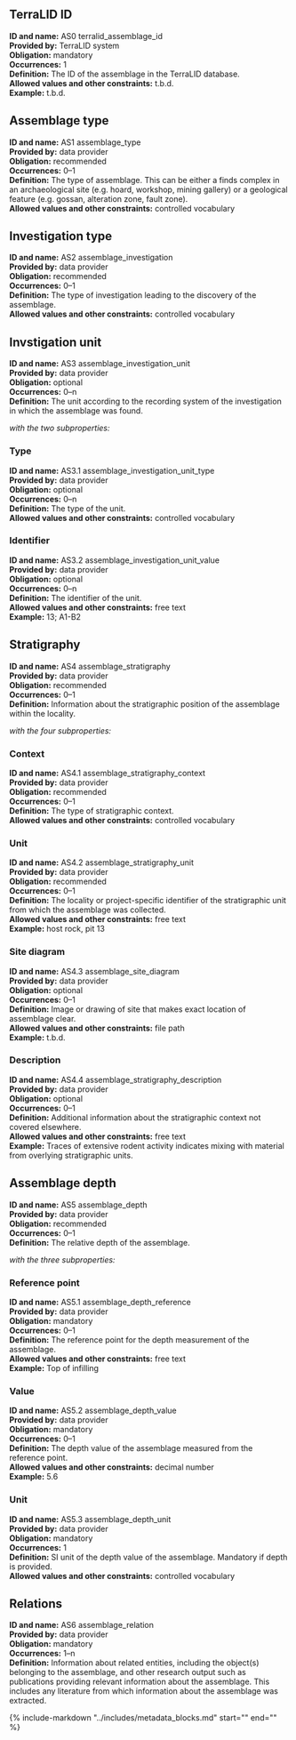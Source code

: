 ## TerraLID ID
**ID and name:** AS0 terralid_assemblage_id  
**Provided by:** TerraLID system  
**Obligation:** mandatory  
**Occurrences:** 1  
**Definition:** The ID of the assemblage in the TerraLID database.  
**Allowed values and other constraints:** t.b.d.  
**Example:** t.b.d.  

## Assemblage type
**ID and name:** AS1 assemblage_type  
**Provided by:** data provider  
**Obligation:** recommended  
**Occurrences:** 0–1  
**Definition:** The type of assemblage. This can be either a finds complex in an archaeological site (e.g. hoard, workshop, mining gallery) or a geological feature (e.g. gossan, alteration zone, fault zone).  
**Allowed values and other constraints:** controlled vocabulary  

## Investigation type
**ID and name:** AS2 assemblage_investigation  
**Provided by:** data provider  
**Obligation:** recommended  
**Occurrences:** 0–1  
**Definition:** The type of investigation leading to the discovery of the assemblage.  
**Allowed values and other constraints:** controlled vocabulary

## Invstigation unit
**ID and name:** AS3 assemblage_investigation_unit  
**Provided by:** data provider  
**Obligation:** optional  
**Occurrences:** 0–n  
**Definition:** The unit according to the recording system of the investigation in which the assemblage was found.  

*with the two subproperties:*  

### Type
**ID and name:** AS3.1 assemblage_investigation_unit_type  
**Provided by:** data provider  
**Obligation:** optional  
**Occurrences:** 0–n  
**Definition:** The type of the unit.  
**Allowed values and other constraints:** controlled vocabulary  

### Identifier
**ID and name:** AS3.2 assemblage_investigation_unit_value  
**Provided by:** data provider  
**Obligation:** optional  
**Occurrences:** 0–n  
**Definition:** The identifier of the unit.  
**Allowed values and other constraints:** free text  
**Example:** 13; A1-B2  

## Stratigraphy
**ID and name:** AS4 assemblage_stratigraphy  
**Provided by:** data provider  
**Obligation:** recommended  
**Occurrences:** 0–1  
**Definition:** Information about the stratigraphic position of the assemblage within the locality.  

*with the four subproperties:*  

### Context
**ID and name:** AS4.1 assemblage_stratigraphy_context  
**Provided by:** data provider  
**Obligation:** recommended  
**Occurrences:** 0–1  
**Definition:** The type of stratigraphic context.  
**Allowed values and other constraints:** controlled vocabulary  

### Unit
**ID and name:** AS4.2 assemblage_stratigraphy_unit  
**Provided by:** data provider  
**Obligation:** recommended  
**Occurrences:** 0–1  
**Definition:** The locality or project-specific identifier of the stratigraphic unit from which the assemblage was collected.  
**Allowed values and other constraints:** free text  
**Example:** host rock, pit 13  

### Site diagram
**ID and name:** AS4.3 assemblage_site_diagram  
**Provided by:** data provider  
**Obligation:** optional  
**Occurrences:** 0–1  
**Definition:** Image or drawing of site that makes exact location of assemblage clear.  
**Allowed values and other constraints:** file path  
**Example:** t.b.d.  

### Description
**ID and name:** AS4.4 assemblage_stratigraphy_description  
**Provided by:** data provider  
**Obligation:** optional  
**Occurrences:** 0–1  
**Definition:** Additional information about the stratigraphic context not covered elsewhere.  
**Allowed values and other constraints:** free text  
**Example:** Traces of extensive rodent activity indicates mixing with material from overlying stratigraphic units.  

## Assemblage depth
**ID and name:** AS5 assemblage_depth  
**Provided by:** data provider  
**Obligation:** recommended  
**Occurrences:** 0–1  
**Definition:** The relative depth of the assemblage.  

*with the three subproperties:*  

### Reference point
**ID and name:** AS5.1 assemblage_depth_reference  
**Provided by:** data provider  
**Obligation:** mandatory  
**Occurrences:** 0–1  
**Definition:** The reference point for the depth measurement of the assemblage.  
**Allowed values and other constraints:** free text  
**Example:** Top of infilling  

### Value
**ID and name:** AS5.2 assemblage_depth_value  
**Provided by:** data provider  
**Obligation:** mandatory  
**Occurrences:** 0–1  
**Definition:** The depth value of the assemblage measured from the reference point.  
**Allowed values and other constraints:** decimal number  
**Example:** 5.6  

### Unit
**ID and name:** AS5.3 assemblage_depth_unit  
**Provided by:** data provider  
**Obligation:** mandatory  
**Occurrences:** 1  
**Definition:** SI unit of the depth value of the assemblage. Mandatory if depth is provided.  
**Allowed values and other constraints:** controlled vocabulary  

## Relations
**ID and name:** AS6 assemblage_relation  
**Provided by:** data provider  
**Obligation:** mandatory  
**Occurrences:** 1–n  
**Definition:** Information about related entities, including the object(s) belonging to the assemblage, and other research output such as publications providing relevant information about the assemblage. This includes any literature from which information about the assemblage was extracted.  

{%
  include-markdown "../includes/metadata_blocks.md"
  start="<!--relation-start-->"
  end="<!--relation-end-->"
%}

